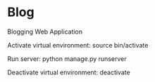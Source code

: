 # Blog
Blogging Web Application

Activate virtual environment:
source bin/activate

Run server:
python manage.py runserver

Deactivate virtual environment:
deactivate


